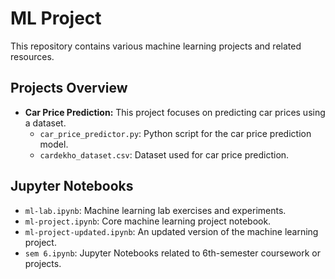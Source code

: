 # ML Project

This repository contains various machine learning projects and related resources.

## Projects Overview

- **Car Price Prediction:** This project focuses on predicting car prices using a dataset.
  - `car_price_predictor.py`: Python script for the car price prediction model.
  - `cardekho_dataset.csv`: Dataset used for car price prediction.

## Jupyter Notebooks

- `ml-lab.ipynb`: Machine learning lab exercises and experiments.
- `ml-project.ipynb`: Core machine learning project notebook.
- `ml-project-updated.ipynb`: An updated version of the machine learning project.
- `sem 6.ipynb`: Jupyter Notebooks related to 6th-semester coursework or projects.